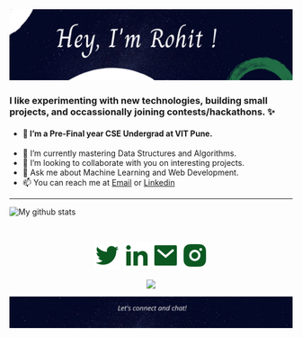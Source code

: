 <img src="https://github.com/rohitsingh0210/rohitsingh0210/blob/main/images/top.png" alt="top_image">


### I like experimenting with new technologies, building small projects, and occassionally joining contests/hackathons. ✨

- #### 🔭 I’m a Pre-Final year CSE Undergrad at VIT Pune.
- 🌱 I’m currently mastering Data Structures and Algorithms.
- 👯 I’m looking to collaborate with you on interesting projects.
- 💬 Ask me about Machine Learning and Web Development.
- 📫 You can reach me at [Email](https://mailto:rohitjsingh974@gmail.com) or  [Linkedin](https://linkedin.com/in/rohitsingh0210) 

<hr>

 ![My github stats](https://github-readme-stats.vercel.app/api?username=rohitsingh0210&show_icons=true&theme=nord)
 
 <br>
 
  <p align="center">
    <a target="_blank" href="https://twitter.com/rohitsingh_0210" alt="Twitter"><img src="https://github.com/rohitsingh0210/rohitsingh0210/blob/main/images/twitter-fill.svg"></a>
    <a target="_blank" href="https://www.linkedin.com/in/rohitsingh0210/" alt="Linkedin"><img src="https://github.com/rohitsingh0210/rohitsingh0210/blob/main/images/linkedin-fill.svg"></a>
    <a target="_blank" href="mailto:rohitjsingh974.com" alt="Linkedin"><img src="https://github.com/rohitsingh0210/rohitsingh0210/blob/main/images/mail-fill.svg"></a>
    <a target="_blank" href="https://instagram.com/_rohit_singh._" alt="Contact me"><img src="https://github.com/rohitsingh0210/rohitsingh0210/blob/main/images/instagram-fill.svg"></a>
    
  <p align="center">
    <a href="https://visitor-badge.glitch.me/">
      <img align="center" src="https://page-views.glitch.me/badge?page_id=rohitsingh0210/rohitsingh0210">
    </a>
  </p>
  
<img align="center" src="https://github.com/rohitsingh0210/rohitsingh0210/blob/main/images/bottom.png" alt="bg_image">

